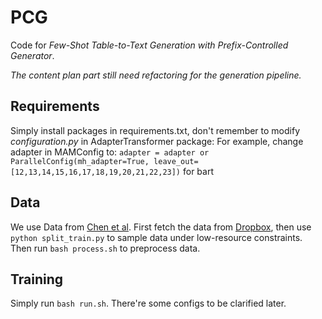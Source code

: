 # PCG

Code for *Few-Shot Table-to-Text Generation with Prefix-Controlled Generator*.

*The content plan part still need refactoring for the generation pipeline.*

## Requirements
Simply install packages in requirements.txt, don't remember to modify *configuration.py* in AdapterTransformer package:
For example, change adapter in MAMConfig to:
`adapter = adapter or ParallelConfig(mh_adapter=True, leave_out=[12,13,14,15,16,17,18,19,20,21,22,23])` for bart

## Data
We use Data from [Chen et al](https://arxiv.org/abs/1904.09521). First fetch the data from [Dropbox](https://www.dropbox.com/sh/u3t8yhcctqczpo0/AAAZV7S-qoIyaQW99r_88nUra?dl=0), then use `python split_train.py` to sample data under low-resource constraints. Then run ``bash process.sh`` to preprocess data.

## Training
Simply run `bash run.sh`. There're some configs to be clarified later.
